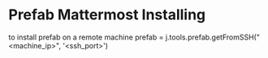 # Prefab Mattermost Installing
to install prefab on a remote machine 
prefab = j.tools.prefab.getFromSSH("<machine_ip>", '<ssh_port>')

